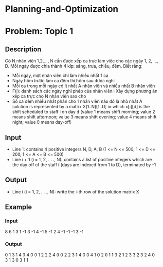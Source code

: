 # Planning-and-Optimization

# Problem: Topic 1
## Description
Có N nhân viên 1,2,…, N cần được xếp ca trực làm việc cho các ngày 1,  2, …, D. Mỗi ngày được chia thành 4 kíp: sáng, trưa, chiều, đêm. Biết rằng:
* Mỗi ngày, một nhân viên chỉ làm nhiều nhất 1 ca 
* Ngày hôm trước làm ca đêm thì hôm sau được nghỉ
* Mỗi ca trong mỗi ngày có ít nhất A nhân viên và nhiều nhất B nhân viên 
* F(i): danh sách các ngày nghỉ phép của nhân viên i 
Xây dựng phương án xếp ca trực cho N nhân viên sao cho
* Số ca đêm nhiều nhất phân cho 1 nhân viên nào đó là nhỏ nhất
A solution is represented by a matrix X[1..N][1..D] in which x[i][d] is the shift scheduled to staff i on day d (value 1 means shift morning; value 2 means shift afternoon; value 3 means shift evening; value 4 means shift night; value 0 means day-off)
## Input
* Line 1: contains 4 positive integers N, D, A, B (1 <= N <= 500, 1 <= D <= 200, 1 <= A <= B <= 500)
* Line i + 1 (i = 1, 2, . . ., N): contains a list of positive integers which are the day off of the staff i (days are indexed from 1 to D), terminated by -1
 
## Output
* Line i (i = 1, 2, . . ., N): write the i-th row of the solution matrix X
## Example
### Input
8 6 1 3
1  -1
3 -1
4 -1
5 -1
2 4  -1
-1
-1
3 -1
### Output
0 1 3 1 4 0
4 0 0 1 2 2
2 4 0 0 2 2
3 1 4 0 0 4
1 0 2 0 1 1
3 2 1 2 3 3
2 3 2 4 0 3
1 3 0 3 1 1
